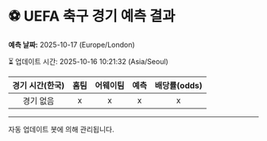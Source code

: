 # ⚽️ UEFA 축구 경기 예측 결과

**예측 날짜:** 2025-10-17 (Europe/London)

⏳ 업데이트 시간: 2025-10-16 10:21:32 (Asia/Seoul)

| 경기 시간(한국) | 홈팀 | 어웨이팀 | 예측 | 배당률(odds) |
|:-------------:|:-----:|:-------:|:-----:|:------------:|
| 경기 없음 | x | x | x | x |

---
자동 업데이트 봇에 의해 관리됩니다.
